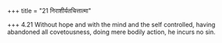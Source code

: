 +++
title = "21 निराशीर्यतचित्तात्मा"

+++
4.21 Without hope and with the mind and the self controlled, having
abandoned all covetousness, doing mere bodily action, he incurs no sin.
